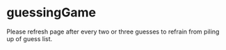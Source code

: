# guessingGame

Please refresh page after every two or three guesses to refrain from piling up of guess list.